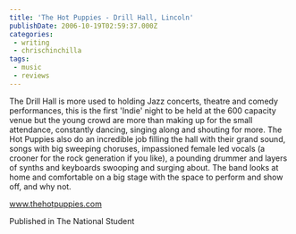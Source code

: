 ```yaml
---
title: 'The Hot Puppies - Drill Hall, Lincoln'
publishDate: 2006-10-19T02:59:37.000Z
categories:
 - writing
 - chrischinchilla
tags: 
 - music 
 - reviews
---
```


The Drill Hall is more used to holding Jazz concerts, theatre and comedy performances, this is the first 'Indie' night to be held at the 600 capacity venue but the young crowd are more than making up for the small attendance, constantly dancing, singing along and shouting for more. The Hot Puppies also do an incredible job filling the hall with their grand sound, songs with big sweeping choruses, impassioned female led vocals (a crooner for the rock generation if you like), a pounding drummer and layers of synths and keyboards swooping and surging about. The band looks at home and comfortable on a big stage with the space to perform and show off, and why not.

<a href='https://www.thehotpuppies.com' target='_blank'>www.thehotpuppies.com</a>

Published in The National Student

